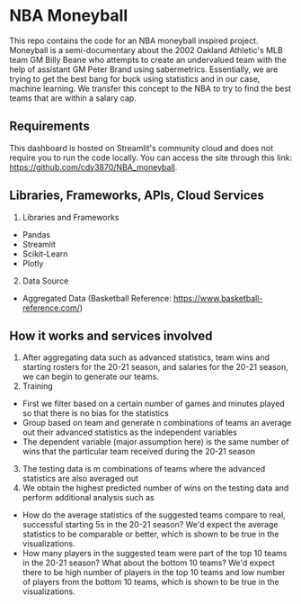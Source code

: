 # NBA Moneyball

This repo contains the code for an NBA moneyball inspired project. Moneyball is a semi-documentary about the 2002 Oakland Athletic's MLB team GM Billy Beane who attempts to create an undervalued team with the help of assistant GM Peter Brand using sabermetrics. Essentially, we are trying to get the best bang for buck using statistics and in our case, machine learning. We transfer this concept to the NBA to try to find the best teams that are within a salary cap.

## Requirements

This dashboard is hosted on Streamlit's community cloud and does not require you to run the code locally. You can access the site through this link: https://github.com/cdy3870/NBA_moneyball.

## Libraries, Frameworks, APIs, Cloud Services
1. Libraries and Frameworks
- Pandas
- Streamlit
- Scikit-Learn
- Plotly
2. Data Source
- Aggregated Data (Basketball Reference: https://www.basketball-reference.com/)

## How it works and services involved
1. After aggregating data such as advanced statistics, team wins and starting rosters for the 20-21 season, and salaries for the 20-21 season, we can begin to generate our teams.
2. Training
- First we filter based on a certain number of games and minutes played so that there is no bias for the statistics
- Group based on team and generate n combinations of teams an average out their advanced statistics as the independent variables 
- The dependent variable (major assumption here) is the same number of wins that the particular team received during the 20-21 season
3. The testing data is m combinations of teams where the advanced statistics are also averaged out
4. We obtain the highest predicted number of wins on the testing data and perform additional analysis such as
- How do the average statistics of the suggested teams compare to real, successful starting 5s in the 20-21 season? We'd expect the average statistics to be comparable or better, which is shown to be true in the visualizations.
- How many players in the suggested team were part of the top 10 teams in the 20-21 season? What about the bottom 10 teams? We'd expect there to be high number of players in the top 10 teams and low number of players from the bottom 10 teams, which is shown to be true in the visualizations. 
